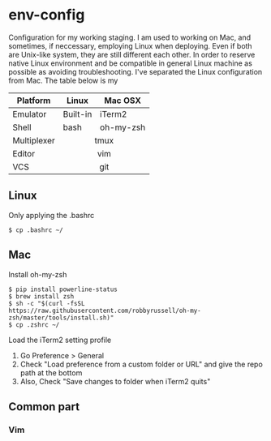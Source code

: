 # env-config

Configuration for my working staging. I am used to working on Mac, and sometimes, if neccessary, employing Linux when deploying. Even if both are Unix-like system, they are still different each other. In order to reserve native Linux environment and be compatible in general Linux machine as possible as avoiding troubleshooting. I've separated the Linux configuration from Mac. The table below is my 

<table>
	<thead>
		<tr>
			<th>Platform</td>
			<th>Linux</td>
			<th>Mac OSX</td>
		</tr>
	</thead>
	<tbody>
		<tr>
			<td>Emulator</td>
			<td>Built-in</td>
			<td>iTerm2</td>
		</tr>
		<tr>
			<td>Shell</td>
			<td>bash</td>
			<td>oh-my-zsh</td>
		</tr>
		<tr>
			<td>Multiplexer</td>
			<td colspan='2' style='text-align:center'>tmux</td>
		</tr>
		<tr>
			<td>Editor</td>
			<td colspan='2' style='text-align:center'>vim</td>
		</tr>
		<tr>
			<td>VCS</td>
			<td colspan='2' style='text-align:center'>git</td>
		</tr>
	</tbody>
</table>

## Linux

Only applying the .bashrc

	$ cp .bashrc ~/

## Mac

Install oh-my-zsh

	$ pip install powerline-status
	$ brew install zsh
	$ sh -c "$(curl -fsSL https://raw.githubusercontent.com/robbyrussell/oh-my-zsh/master/tools/install.sh)"
	$ cp .zshrc ~/
	
Load the iTerm2 setting profile

1. Go Preference > General
2. Check "Load preference from a custom folder or URL" and give the repo path at the bottom
3. Also, Check "Save changes to folder when iTerm2 quits"

## Common part

### Vim

